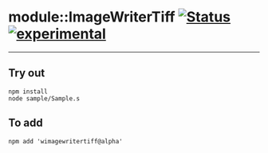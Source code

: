 
# module::ImageWriterTiff  [![Status](https://github.com/Wandalen/wImageWriterTiff/workflows/Publish/badge.svg)](https://github.com/Wandalen/wImageWriterTiff/actions?query=workflow%3APublish) [![experimental](https://img.shields.io/badge/stability-experimental-orange.svg)](https://github.com/emersion/stability-badges#experimental)

___

## Try out
```
npm install
node sample/Sample.s
```

## To add
```
npm add 'wimagewritertiff@alpha'
```

